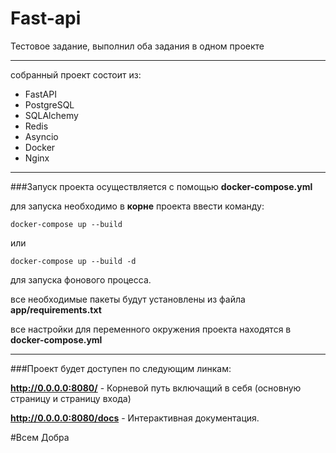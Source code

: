 # Fast-api 
Тестовое задание, выполнил оба задания в одном проекте

-------------------------------------------
собранный проект состоит из:
* FastAPI
* PostgreSQL
* SQLAlchemy
* Redis
* Asyncio
* Docker
* Nginx
-----------------------------------
###Запуск проекта осуществляется с помощью  **docker-compose.yml**

для запуска необходимо в **корне** проекта ввести команду:
 
```shell
docker-compose up --build
```
или
```shell
docker-compose up --build -d
```
для запуска фонового процесса.



все необходимые пакеты будут установлены из файла **app/requirements.txt**

все настройки для переменного окружения проекта находятся в **docker-compose.yml**

---------------------------------------------

###Проект будет доступен по следующим линкам:

**http://0.0.0.0:8080/** - Корневой путь включащий в себя (основную страницу и страницу входа)

**http://0.0.0.0:8080/docs** - Интерактивная документация.

#Всем Добра

